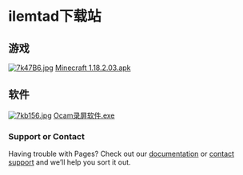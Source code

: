 # ilemtad下载站

## 游戏
[![7k47B6.jpg](https://s4.ax1x.com/2022/01/09/7k47B6.jpg)](https://imgtu.com/i/7k47B6)
[Minecraft 1.18.2.03.apk](https://action.118pan.com/b1073101)

## 软件
[![7kb156.jpg](https://s4.ax1x.com/2022/01/09/7kb156.jpg)](https://imgtu.com/i/7kb156)
[Ocam录屏软件.exe](https://action.118pan.com/b1073105)

### Support or Contact

Having trouble with Pages? Check out our [documentation](https://docs.github.com/categories/github-pages-basics/) or [contact support](https://support.github.com/contact) and we’ll help you sort it out.
